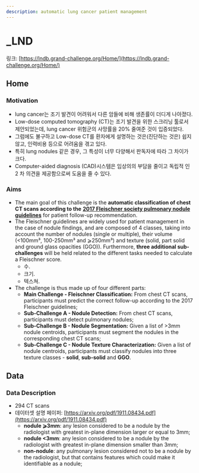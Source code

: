 ```yaml
---
description: automatic lung cancer patient management
---
```


# \_LND

링크: [https://lndb.grand-challenge.org/Home/](https://lndb.grand-challenge.org/Home/)

## Home

### Motivation

* lung cancer는 조기 발견이 어려워서 다른 암들에 비해 생존률이 더디게 나아졌다.
* Low-dose computed tomography \(CT\)는 조기 발견을 위한 스크리닝 툴로서 제안되었는데, lung cancer 위험군의 사망률을 20% 줄여준 것이 입증되었다.
* 그럼에도 불구하고 Low-dose CT를 환자에게 설명하는 것은\(진단하는 것은\) 쉽지않고, 인력비용 등으로 어려움을 겪고 있다.
* 특히  lung nodules 같은 경우, 그 특성이 너무 다양해서 판독자에 따라 그 차이가 크다.
* Computer-aided diagnosis \(CAD\)시스템은 임상의의 부담을 줄이고 독립적 인 2 차 의견을 제공함으로써 도움을 줄 수 있다.



### Aims

* The main goal of this challenge is the **automatic classification of chest CT scans according to the** [**2017 Fleischner society pulmonary nodule guidelines**](https://pubs.rsna.org/doi/full/10.1148/radiol.2017161659) for patient follow-up recommendation. 
* The Fleischner guidelines are widely used for patient management in the case of nodule findings, and are composed of 4 classes, taking into account the number of nodules \(single or multiple\), their volume \(&lt;100mm³, 100-250mm³ and ⩾250mm³\) and texture \(solid, part solid and ground glass opacities \(GGO\)\). Furthermore, **three additional sub-challenges** will be held related to the different tasks needed to calculate a Fleischner score. 
  * 수.
  * 크기.
  * 텍스쳐.
* The challenge is thus made up of four different parts:
  * **Main Challenge - Fleischner Classification:** From chest CT scans, participants must predict the correct follow-up according to the 2017 Fleischner guidelines;
  * **Sub-Challenge A - Nodule Detection:** From chest CT scans, participants must detect pulmonary nodules;
  * **Sub-Challenge B - Nodule Segmentation:** Given a list of &gt;3mm nodule centroids, participants must segment the nodules in the corresponding chest CT scans;
  * **Sub-Challenge C - Nodule Texture Characterization:** Given a list of nodule centroids, participants must classify nodules into three texture classes - **solid**, **sub-solid** and **GGO**.

## Data

### Data Description

* 294 CT scans
* 데이터셋 설명 페이퍼: [https://arxiv.org/pdf/1911.08434.pdf](https://arxiv.org/pdf/1911.08434.pdf)
  * **nodule ⩾3mm**: any lesion considered to be a nodule by the radiologist with greatest in-plane dimension larger or equal to 3mm;
  * **nodule &lt;3mm**: any lesion considered to be a nodule by the radiologist with greatest in-plane dimension smaller than 3mm;
  * **non-nodule**: any pulmonary lesion considered not to be a nodule by the radiologist, but that contains features which could make it identifiable as a nodule;

